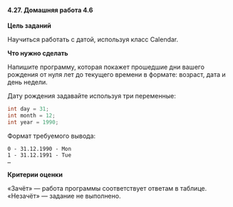 #### 4.27. Домашняя работа 4.6

**Цель заданий**

Научиться работать с датой, используя класс Calendar.

**Что нужно сделать**

Напишите программу, которая покажет прошедшие дни вашего рождения от нуля лет до текущего времени в формате: возраст, дата и день недели.

Дату рождения задавайте используя три переменные:

````java
int day = 31;  
int month = 12;  
int year = 1990;  
````

Формат требуемого вывода:

    0 - 31.12.1990 - Mon  
    1 - 31.12.1991 - Tue  
    …

**Критерии оценки**

«Зачёт» — работа программы соответствует ответам в таблице.  
«Незачёт» — задание не выполнено.